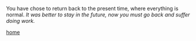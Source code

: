 You have chose to return back to the present time, where everything is normal. *It was better to stay in the future, now you must go back and suffer doing work.*

[home](home.md)
